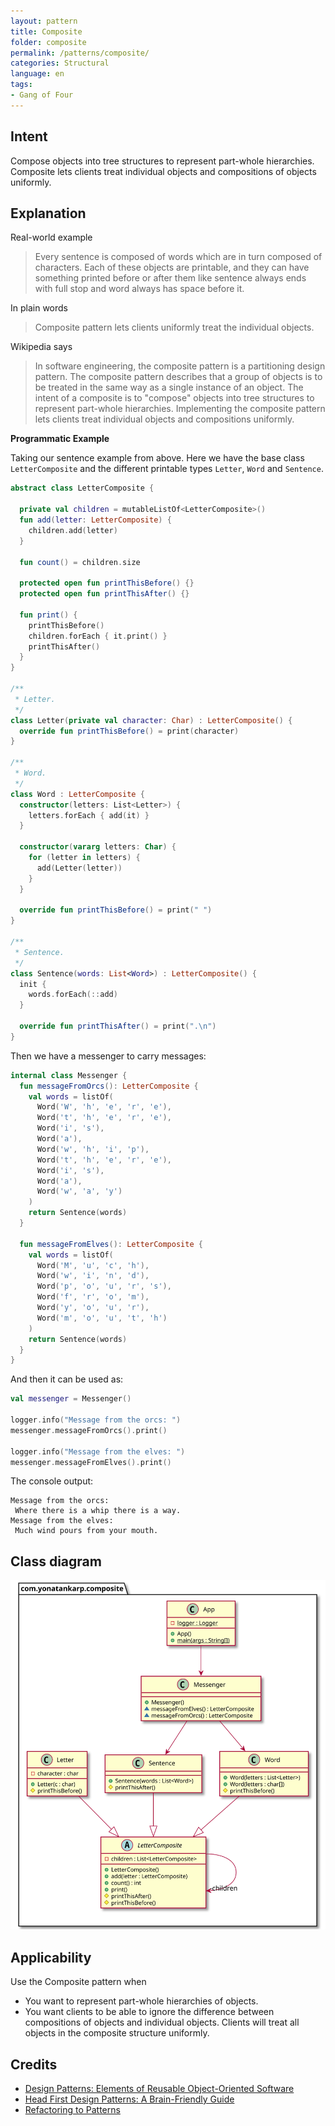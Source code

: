 ```yaml
---
layout: pattern
title: Composite
folder: composite
permalink: /patterns/composite/
categories: Structural
language: en
tags:
- Gang of Four
---
```


## Intent

Compose objects into tree structures to represent part-whole hierarchies.
Composite lets clients treat individual objects and compositions of objects
uniformly.

## Explanation

Real-world example

> Every sentence is composed of words which are in turn composed of characters.
> Each of these objects are printable, and they can have something printed
> before or after them like sentence always ends with full stop and word always
> has space before it.

In plain words

> Composite pattern lets clients uniformly treat the individual objects.

Wikipedia says

> In software engineering, the composite pattern is a partitioning design
> pattern. The composite pattern describes that a group of objects is to be
> treated in the same way as a single instance of an object. The intent of a
> composite is to "compose" objects into tree structures to represent part-whole
> hierarchies. Implementing the composite pattern lets clients treat individual
> objects and compositions uniformly.

**Programmatic Example**

Taking our sentence example from above. Here we have the base class
`LetterComposite` and the different printable types `Letter`, `Word` and
`Sentence`.

```kotlin
abstract class LetterComposite {

  private val children = mutableListOf<LetterComposite>()
  fun add(letter: LetterComposite) {
    children.add(letter)
  }

  fun count() = children.size

  protected open fun printThisBefore() {}
  protected open fun printThisAfter() {}
  
  fun print() {
    printThisBefore()
    children.forEach { it.print() }
    printThisAfter()
  }
}

/**
 * Letter.
 */
class Letter(private val character: Char) : LetterComposite() {
  override fun printThisBefore() = print(character)
}

/**
 * Word.
 */
class Word : LetterComposite {
  constructor(letters: List<Letter>) {
    letters.forEach { add(it) }
  }
  
  constructor(vararg letters: Char) {
    for (letter in letters) {
      add(Letter(letter))
    }
  }

  override fun printThisBefore() = print(" ")
}

/**
 * Sentence.
 */
class Sentence(words: List<Word>) : LetterComposite() {
  init {
    words.forEach(::add)
  }

  override fun printThisAfter() = print(".\n")
}
```

Then we have a messenger to carry messages:

```kotlin
internal class Messenger {
  fun messageFromOrcs(): LetterComposite {
    val words = listOf(
      Word('W', 'h', 'e', 'r', 'e'),
      Word('t', 'h', 'e', 'r', 'e'),
      Word('i', 's'),
      Word('a'),
      Word('w', 'h', 'i', 'p'),
      Word('t', 'h', 'e', 'r', 'e'),
      Word('i', 's'),
      Word('a'),
      Word('w', 'a', 'y')
    )
    return Sentence(words)
  }

  fun messageFromElves(): LetterComposite {
    val words = listOf(
      Word('M', 'u', 'c', 'h'),
      Word('w', 'i', 'n', 'd'),
      Word('p', 'o', 'u', 'r', 's'),
      Word('f', 'r', 'o', 'm'),
      Word('y', 'o', 'u', 'r'),
      Word('m', 'o', 'u', 't', 'h')
    )
    return Sentence(words)
  }
}
```

And then it can be used as:

```kotlin
val messenger = Messenger()

logger.info("Message from the orcs: ")
messenger.messageFromOrcs().print()

logger.info("Message from the elves: ")
messenger.messageFromElves().print()
```

The console output:

```
Message from the orcs: 
 Where there is a whip there is a way.
Message from the elves: 
 Much wind pours from your mouth.
```

## Class diagram

![alt text](etc/composite.svg "Composite class diagram")

## Applicability

Use the Composite pattern when

* You want to represent part-whole hierarchies of objects.
* You want clients to be able to ignore the difference between compositions of
  objects and individual objects. Clients will treat all objects in the
  composite structure uniformly.

## Credits

* [Design Patterns: Elements of Reusable Object-Oriented Software](https://www.amazon.com/gp/product/0201633612/ref=as_li_tl?ie=UTF8&camp=1789&creative=9325&creativeASIN=0201633612&linkCode=as2&tag=javadesignpat-20&linkId=675d49790ce11db99d90bde47f1aeb59)
* [Head First Design Patterns: A Brain-Friendly Guide](https://www.amazon.com/gp/product/0596007124/ref=as_li_tl?ie=UTF8&camp=1789&creative=9325&creativeASIN=0596007124&linkCode=as2&tag=javadesignpat-20&linkId=6b8b6eea86021af6c8e3cd3fc382cb5b)
* [Refactoring to Patterns](https://www.amazon.com/gp/product/0321213351/ref=as_li_tl?ie=UTF8&camp=1789&creative=9325&creativeASIN=0321213351&linkCode=as2&tag=javadesignpat-20&linkId=2a76fcb387234bc71b1c61150b3cc3a7)
